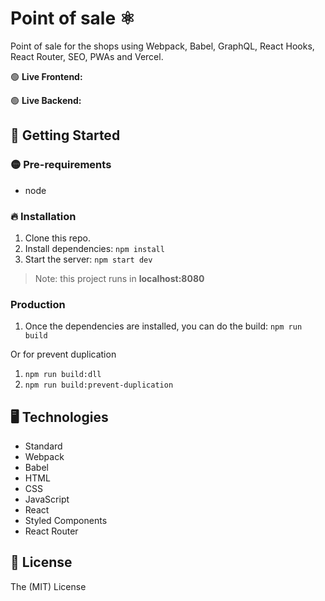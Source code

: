 # Point of sale ⚛️

Point of sale for the shops using Webpack, Babel, GraphQL, React Hooks, React Router, SEO, PWAs and Vercel.

🟢 **Live Frontend:**

🟢 **Live Backend:**

## 🚀 Getting Started

### 🟡 Pre-requirements

-   node

### 🔥 Installation

1. Clone this repo.
2. Install dependencies: `npm install`
3. Start the server: `npm start dev`

> Note: this project runs in **localhost:8080**

### Production

1. Once the dependencies are installed, you can do the build: `npm run build`

Or for prevent duplication

1. `npm run build:dll`
2. `npm run build:prevent-duplication`

## 🖥️ Technologies

-   Standard
-   Webpack
-   Babel
-   HTML
-   CSS
-   JavaScript
-   React
-   Styled Components
-   React Router

## 📘 License

The (MIT) License
